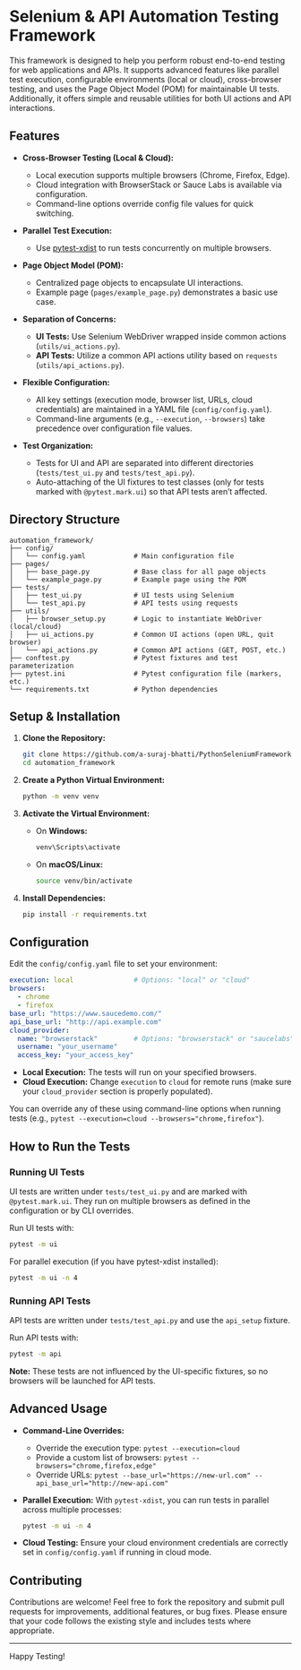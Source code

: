 # Selenium & API Automation Testing Framework

This framework is designed to help you perform robust end-to-end testing for web applications and APIs. It supports advanced features like parallel test execution, configurable environments (local or cloud), cross-browser testing, and uses the Page Object Model (POM) for maintainable UI tests. Additionally, it offers simple and reusable utilities for both UI actions and API interactions.

## Features

- **Cross-Browser Testing (Local & Cloud):**
  - Local execution supports multiple browsers (Chrome, Firefox, Edge).
  - Cloud integration with BrowserStack or Sauce Labs is available via configuration.
  - Command-line options override config file values for quick switching.
  
- **Parallel Test Execution:**
  - Use [pytest-xdist](https://pypi.org/project/pytest-xdist/) to run tests concurrently on multiple browsers.

- **Page Object Model (POM):**
  - Centralized page objects to encapsulate UI interactions.
  - Example page (`pages/example_page.py`) demonstrates a basic use case.

- **Separation of Concerns:**
  - **UI Tests:** Use Selenium WebDriver wrapped inside common actions (`utils/ui_actions.py`).
  - **API Tests:** Utilize a common API actions utility based on `requests` (`utils/api_actions.py`).

- **Flexible Configuration:**
  - All key settings (execution mode, browser list, URLs, cloud credentials) are maintained in a YAML file (`config/config.yaml`).
  - Command-line arguments (e.g., `--execution`, `--browsers`) take precedence over configuration file values.

- **Test Organization:**
  - Tests for UI and API are separated into different directories (`tests/test_ui.py` and `tests/test_api.py`).
  - Auto-attaching of the UI fixtures to test classes (only for tests marked with `@pytest.mark.ui`) so that API tests aren’t affected.

## Directory Structure

```
automation_framework/
├── config/
│   └── config.yaml            # Main configuration file
├── pages/
│   ├── base_page.py           # Base class for all page objects
│   └── example_page.py        # Example page using the POM
├── tests/
│   ├── test_ui.py             # UI tests using Selenium
│   └── test_api.py            # API tests using requests
├── utils/
│   ├── browser_setup.py       # Logic to instantiate WebDriver (local/cloud)
│   ├── ui_actions.py          # Common UI actions (open URL, quit browser)
│   └── api_actions.py         # Common API actions (GET, POST, etc.)
├── conftest.py                # Pytest fixtures and test parameterization
├── pytest.ini                 # Pytest configuration file (markers, etc.)
└── requirements.txt           # Python dependencies
```

## Setup & Installation

1. **Clone the Repository:**

   ```bash
   git clone https://github.com/a-suraj-bhatti/PythonSeleniumFramework.git
   cd automation_framework
   ```

2. **Create a Python Virtual Environment:**

   ```bash
   python -m venv venv
   ```

3. **Activate the Virtual Environment:**

   - On **Windows:**
     ```bash
     venv\Scripts\activate
     ```
   - On **macOS/Linux:**
     ```bash
     source venv/bin/activate
     ```

4. **Install Dependencies:**

   ```bash
   pip install -r requirements.txt
   ```

## Configuration

Edit the `config/config.yaml` file to set your environment:

```yaml
execution: local               # Options: "local" or "cloud"
browsers:
  - chrome
  - firefox
base_url: "https://www.saucedemo.com/"
api_base_url: "http://api.example.com"
cloud_provider:
  name: "browserstack"         # Options: "browserstack" or "saucelabs"
  username: "your_username"
  access_key: "your_access_key"
```

- **Local Execution:** The tests will run on your specified browsers.
- **Cloud Execution:** Change `execution` to `cloud` for remote runs (make sure your `cloud_provider` section is properly populated).

You can override any of these using command-line options when running tests (e.g., `pytest --execution=cloud --browsers="chrome,firefox"`).

## How to Run the Tests

### Running UI Tests

UI tests are written under `tests/test_ui.py` and are marked with `@pytest.mark.ui`. They run on multiple browsers as defined in the configuration or by CLI overrides.

Run UI tests with:

```bash
pytest -m ui
```

For parallel execution (if you have pytest-xdist installed):

```bash
pytest -m ui -n 4
```

### Running API Tests

API tests are written under `tests/test_api.py` and use the `api_setup` fixture.

Run API tests with:

```bash
pytest -m api
```

**Note:** These tests are not influenced by the UI-specific fixtures, so no browsers will be launched for API tests.

## Advanced Usage

- **Command-Line Overrides:**
  - Override the execution type: `pytest --execution=cloud`
  - Provide a custom list of browsers: `pytest --browsers="chrome,firefox,edge"`
  - Override URLs: `pytest --base_url="https://new-url.com" --api_base_url="http://new-api.com"`

- **Parallel Execution:**
  With `pytest-xdist`, you can run tests in parallel across multiple processes:
  ```bash
  pytest -m ui -n 4
  ```

- **Cloud Testing:**
  Ensure your cloud environment credentials are correctly set in `config/config.yaml` if running in cloud mode.

## Contributing

Contributions are welcome! Feel free to fork the repository and submit pull requests for improvements, additional features, or bug fixes. Please ensure that your code follows the existing style and includes tests where appropriate.



---

Happy Testing!
